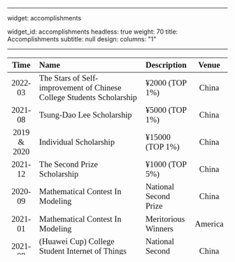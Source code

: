 

---

widget: accomplishments



widget_id: accomplishments
headless: true
weight: 70
title: Accomplishments
subtitle: null
design:
  columns: "1"
  
---
<style>
table {
  font-family: "Georgia";
  font-size:19px;
  overflow-y: auto; 
  max-height:450px;
}
table th:first-of-type {
    width: 11%;
}
table th:nth-of-type(2) {
    width: 71%;
    
}
table th:nth-of-type(3) {
    width: 40%;
}
table th:nth-of-type(4) {
    width: 20%;
}
</style>

|  Time    |                Name              |      Description             |   Venue      |
| :----:   |               :----             |     :----            |   :----:     |
| 2022-03  |The Stars of Self-improvement of Chinese College Students Scholarship | ¥2000 (TOP 1%) |    China     |
| 2021-08  | Tsung-Dao Lee Scholarship | ¥5000 (TOP 1%)  |   China    |
| 2019 & 2020  | Individual Scholarship | ¥15000 (TOP 1%) |    China     |
| 2021-12  | The Second Prize Scholarship | ¥1000 (TOP 5%) |    China     |
| 2020-09  | Mathematical Contest In Modeling | National Second Prize |    China     |
| 2021-01  | Mathematical Contest In Modeling | Meritorious Winners   |   America    |
| 2021-08  | (Huawei Cup) College Student Internet of Things Design Competition | National Second Prize   |  China    |
| 2021-08  | China National College Student "Innovation, Originality and Entrepreneurship" Challenge | National Second Prize   |  China    |
| 2021-09  | (Bochuang Cup) Embedded Artificial Intelligence Design Competition | National Second Prize   |  China    |
| 2021-11  | Renewable Energy Outstanding Science and Technology Works Competition | National Third Prize   |  China    |

